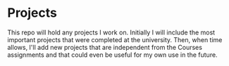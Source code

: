 # Projects

This repo will hold any projects I work on. Initially I will include the most important projects that were completed at the university. Then, when time allows, I'll add new projects that are independent from the Courses assignments and that could even be useful for my own use in the future.
